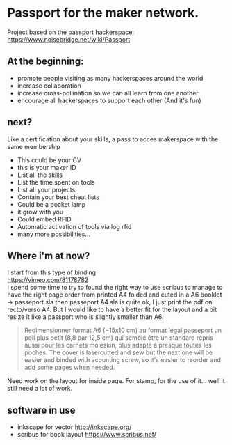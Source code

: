 # Passport for the maker network. 

Project based on the passport hackerspace:
https://www.noisebridge.net/wiki/Passport

## At the beginning:
* promote people visiting as many hackerspaces around the world
* increase collaboration
* increase cross-pollination so we can all learn from one another
* encourage all hackerspaces to support each other
(And it's fun)

## next?
Like a certification about your skills, a pass to acces makerspace with the same membership
* This could be your CV
* this is your maker ID
* List all the skills
* List the time spent on tools
* List all your projects
* Contain your best cheat lists
* Could be a pocket lamp
* it grow with you
* Could embed RFID
* Automatic activation of tools via log rfid
* many more possibilities... 

## Where i'm at now?
I start from this type of binding  
https://vimeo.com/81178782   
I spend some time to try to found the right way to use scribus to manage to have the right page order from printed A4 folded and cuted in a A6 booklet -> passeport.sla then passeport A4.sla is quite ok, I just print the pdf on recto/verso A4. 
But I would like to have a better fit for the layout and a bit resize it like a passport who is slightly smaller than A6. 
> Redimensionner format A6 (~15x10 cm) au format légal passeport un poil plus petit (8,8 par 12,5 cm) qui semble être un standard repris aussi pour les carnets moleskin, plus adapté à presque toutes les poches.
The cover is lasercutted and sew but the next one will be easier and binded with acounting screw, so it's easier to reorder and add some pages when needed. 

Need work on the layout for inside page. For stamp, for the use of it... well it still need a lot of work.


## software in use
* inkscape for vector
http://inkscape.org/
* scribus for book layout
https://www.scribus.net/

